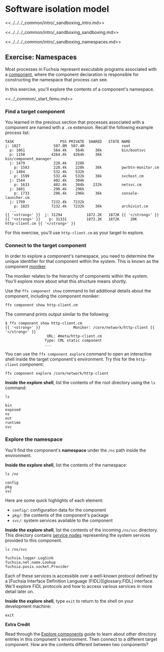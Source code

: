 # Software isolation model

<<../../../_common/intro/_sandboxing_intro.md>>

<<../../../_common/intro/_sandboxing_sandboxing.md>>

<<../../../_common/intro/_sandboxing_namespaces.md>>

## Exercise: Namespaces

Most processes in Fuchsia represent executable programs associated with a
[component](/docs/glossary/README.md#component), where the component declaration
is responsible for constructing the namespace that process can see.

In this exercise, you'll explore the contents of a component's namespace.

<<../_common/_start_femu.md>>

### Find a target component

You learned in the previous section that processes associated with a component
are named with a `.cm` extension. Recall the following example process list:

```none {:.devsite-disable-click-to-copy}
TASK                     PSS PRIVATE  SHARED   STATE NAME
j: 1027               507.8M  507.4M                 root
  p: 1061             564.4k    564k     36k         bin/bootsvc
  p: 1150            4264.4k   4264k     36k         bin/component_manager
  j: 1479             228.4k    228k
    p: 1583           228.4k    228k     36k         pwrbtn-monitor.cm
  j: 1484             532.4k    532k
    p: 1599           532.4k    532k     36k         svchost.cm
  j: 1544             402.4k    304k
    p: 1633           402.4k    304k    232k         netsvc.cm
  j: 1681             296.4k    296k
    p: 1733           296.4k    296k     36k         console-launcher.cm
  j: 1799            7232.4k   7232k
    p: 1825          7232.4k   7232k     36k         archivist.cm
  ...
{{ '<strong>' }}  j: 31294           1872.2K   1872K {{ '</strong>' }}
{{ '<strong>' }}    p: 31331         1872.2K   1872K     20K         http-client.cm {{ '</strong>' }}
```

For this exercise, you'll use `http-client.cm` as your target to explore.

### Connect to the target component

In order to explore a component's namespace, you need to determine the unique
identifier for that component within the system. This is known as the component
[moniker](/docs/glossary/README.md#moniker).

<aside class="key-point">
The moniker relates to the hierarchy of components within the system.
You'll explore more about what this structure means shortly.
</aside>

Use the `ffx component show` command to list additional details about the
component, including the component moniker:

```posix-terminal
ffx component show http-client.cm
```

The command prints output similar to the following:

```none {:.devsite-disable-click-to-copy}
$ ffx component show http-client.cm
{{ '<strong>' }}               Moniker: /core/network/http-client {{ '</strong>' }}
                   URL: #meta/http-client.cm
                  Type: CML static component
                  ...
```

You can use the `ffx component explore` command to open an interactive shell
inside the target component's environment. Try this for the `http-client`
component:

```posix-terminal
ffx component explore /core/network/http-client
```

**Inside the explore shell**, list the contents of the root directory using the
`ls` command:

```posix-terminal
ls
```

```none {:.devsite-disable-click-to-copy}
bin
exposed
ns
out
runtime
svc
```

### Explore the namespace

You'll find the component's **namespace** under the `/ns` path inside the
environment.

**Inside the explore shell**, list the contents of the namespace:

```posix-terminal
ls /ns
```

```none {:.devsite-disable-click-to-copy}
config
pkg
svc
```

Here are some quick highlights of each element:

*   `config/`: configuration data for the component
*   `pkg/`: the contents of the component's package
*   `svc/`: system services available to the component

**Inside the explore shell**, list the contents of the incoming `/ns/svc`
directory. This directory contains
[service nodes](https://fuchsia.dev/reference/fidl/fuchsia.io#NodeInfo)
representing the system services provided to this component.

```posix-terminal
ls /ns/svc
```

```none {:.devsite-disable-click-to-copy}
fuchsia.logger.LogSink
fuchsia.net.name.Lookup
fuchsia.posix.socket.Provider
```

Each of these services is accessible over a well-known protocol defined by a
[Fuchsia Interface Definition Language (FIDL)][glossary.FIDL] interface.
We'll explore FIDL protocols and how to access various services in more detail
later on.

**Inside the explore shell**, type `exit` to return to the shell on your
development machine:

```posix-terminal
exit
```

<aside class="key-point">
  <b>Extra Credit</b>
  <p>Read through the
  <a href="/docs/development/sdk/ffx/explore-components.md">Explore components</a>
  guide to learn about other directory entries in this component's environment.
  Then connect to a different target component. How are the contents different
  between two components?</p>
</aside>
